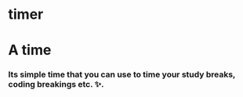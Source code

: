 # timer
# A time

### Its simple time that you can use to time your study breaks, coding breakings etc. ✨.
